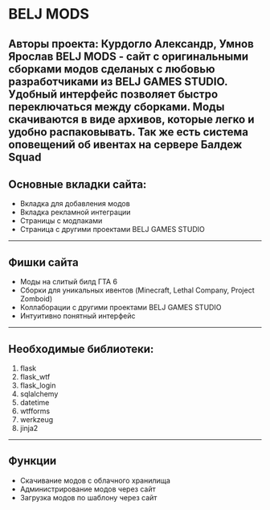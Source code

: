 # BELJ MODS
Авторы проекта: Курдогло Александр, Умнов Ярослав
BELJ MODS - сайт с оригинальными сборками модов сделаных с любовью разработчиками из BELJ GAMES STUDIO. Удобный интерфейс
позволяет быстро переключаться между сборками. Моды скачиваются в виде архивов, которые легко и удобно распаковывать.
Так же есть система оповещений об ивентах на сервере Балдеж Squad
-----

## Основные вкладки сайта:
- Вкладка для добавления модов
- Вкладка рекламной интеграции
- Страницы с модпаками
- Страница с другими проектами BELJ GAMES STUDIO
-----

## Фишки сайта
- Моды на слитый билд ГТА 6
- Сборки для уникальных ивентов (Minecraft, Lethal Company, Project Zomboid)
- Коллаборации с другими проектами BELJ GAMES STUDIO
- Интуитивно понятный интерфейс
-----

## Необходимые библиотеки:
1. flask
2. flask_wtf
3. flask_login
4. sqlalchemy
5. datetime
6. wtfforms
7. werkzeug
8. jinja2
-----

## Функции
- Скачивание модов с облачного хранилища
- Администрирование модов через сайт
- Загрузка модов по шаблону через сайт

